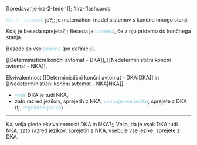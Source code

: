 [[predavanje-irz-2-teden]]; #irz-flashcards 

<font color="#b7dde8">Končni avtomat</font> je?;; je matematični model sistemov s končno mnogo stanji.
<!--SR:!2024-10-30,11,270-->
Kdaj je beseda sprejeta?;; Beseda je <font color="#92cddc">sprejeta</font>, če z njo pridemo do končnega stanja.
<!--SR:!2024-10-30,11,270-->

Besede so vse <font color="#92cddc">končne</font> (po definiciji).

[[Deterministični končni avtomat - DKA]],
[[Nedeterministični končni avtomat - NKA]].

Ekvivalentnost [[Deterministični končni avtomat - DKA|DKA]] in [[Nedeterministični končni avtomat - NKA|NKA]].
- <font color="#92cddc">vsak</font> DKA je tudi NKA,
- zato razred jezikov, sprejetih z NKA, <font color="#92cddc">vsebuje vse jezike</font>, sprejete z DKA (tj. <font color="#92cddc">regularne jezike</font>)

---

Kaj velja glede ekvivalentnosti DKA in NKA?;; Velja, da je vsak DKA tudi NKA, zato razred jezikov, sprejetih z NKA, vsebuje vse jezike, sprejete z DKA.
<!--SR:!2024-11-03,15,290-->